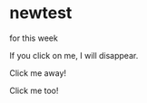 newtest
=======

for this week
<!DOCTYPE html>
<html>
<head>
<script src="http://ajax.googleapis.com/ajax/libs/jquery/1.10.2/jquery.min.js">
</script>
<script>
$(document).ready(function(){
  $("p").click(function(){
    $(this).hide();
  });
});
</script>
</head>
<body>
<p>If you click on me, I will disappear.</p>
<p>Click me away!</p>
<p>Click me too!</p>
</body>
</html>


